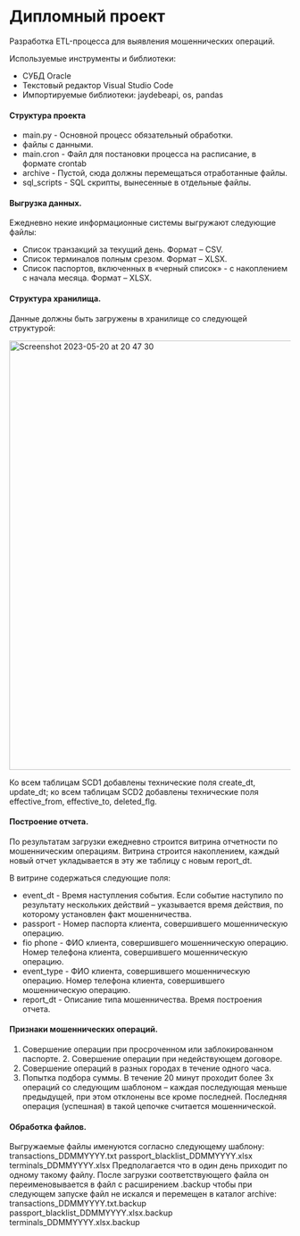 # Дипломный проект
Разработка ETL-процесса для выявления мошеннических операций.

Используемые инструменты и библиотеки:
- СУБД Oracle
- Текстовый редактор Visual Studio Code 
- Импортируемые библиотеки: jaydebeapi, os, pandas

#### Структура проекта

- main.py - Основной процесс обязательный обработки.
- файлы с данными.
- main.cron - Файл для постановки процесса на расписание, в формате crontab
- archive - Пустой, сюда должны перемещаться отработанные файлы.
- sql_scripts - SQL скрипты, вынесенные в отдельные файлы.

#### Выгрузка данных.

Ежедневно некие информационные системы выгружают следующие файлы:
- Список транзакций за текущий день. Формат – CSV.
- Список терминалов полным срезом. Формат – XLSX.
- Список паспортов, включенных в «черный список» - с накоплением с начала месяца. Формат – XLSX.

#### Структура хранилища.

Данные должны быть загружены в хранилище со следующей структурой:

<img width="769" alt="Screenshot 2023-05-20 at 20 47 30" src="https://github.com/DnCherepanov/sber_diplom/assets/45888415/4ae92425-c6f9-4d8d-a9b8-86d216dd3118">


Ко всем таблицам SCD1 добавлены технические поля create_dt, update_dt; ко всем таблицам SCD2 добавлены технические поля effective_from, effective_to, deleted_flg.

#### Построение отчета.

По результатам загрузки ежедневно строится витрина отчетности по мошенническим операциям. Витрина строится накоплением, каждый новый отчет укладывается в эту же таблицу с новым report_dt.

В витрине содержаться следующие поля:
- event_dt - Время наступления события. Если событие наступило по результату нескольких действий – указывается время действия, по которому установлен факт мошенничества.
- passport - Номер паспорта клиента, совершившего мошенническую операцию.
- fio phone - ФИО клиента, совершившего мошенническую операцию. Номер телефона клиента, совершившего мошенническую операцию.
- event_type - ФИО клиента, совершившего мошенническую операцию. Номер телефона клиента, совершившего мошенническую операцию.
- report_dt - Описание типа мошенничества. Время построения отчета.

#### Признаки мошеннических операций.

1. Совершение операции при просроченном или заблокированном паспорте. 2. Совершение операции при недействующем договоре.
3. Совершение операций в разных городах в течение одного часа.
4. Попытка подбора суммы. В течение 20 минут проходит более 3х операций со следующим шаблоном – каждая последующая меньше предыдущей, при этом отклонены все кроме последней. Последняя операция (успешная) в такой цепочке считается мошеннической.

#### Обработка файлов.

Выгружаемые файлы именуются согласно следующему шаблону:
transactions_DDMMYYYY.txt
passport_blacklist_DDMMYYYY.xlsx
terminals_DDMMYYYY.xlsx
Предполагается что в один день приходит по одному такому файлу. После загрузки соответствующего файла он переименовывается в файл с расширением .backup чтобы при следующем запуске файл не искался и перемещен в каталог archive:
transactions_DDMMYYYY.txt.backup
passport_blacklist_DDMMYYYY.xlsx.backup
terminals_DDMMYYYY.xlsx.backup

